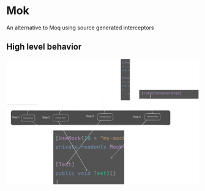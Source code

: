 # Mok
An alternative to Moq using source generated interceptors

## High level behavior
![high-level-behavior.svg](Docs%2FImages%2Fhigh-level-behavior.svg)